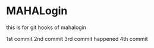 # MAHALogin
this is for git hooks  of mahalogin

1st commit
2nd commit
3rd commit happened
4th commit


